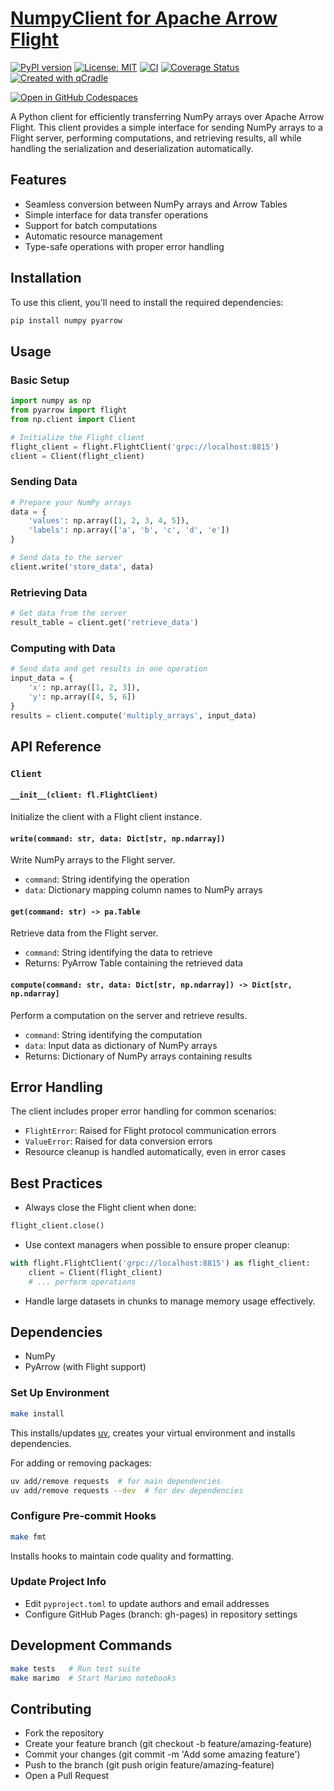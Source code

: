 # [NumpyClient for Apache Arrow Flight](https://tschm.github.io/numpy-client/book)

[![PyPI version](https://badge.fury.io/py/numpy-client.svg)](https://badge.fury.io/py/numpy-client)
[![License: MIT](https://img.shields.io/badge/License-MIT-yellow.svg)](LICENSE.txt)
[![CI](https://github.com/tschm/numpy-client/actions/workflows/ci.yml/badge.svg)](https://github.com/tschm/numpy-client/actions/workflows/ci.yml)
[![Coverage Status](https://coveralls.io/repos/github/tschm/numpy-client/badge.svg?branch=main)](https://coveralls.io/github/tschm/numpy-client?branch=main)
[![Created with qCradle](https://img.shields.io/badge/Created%20with-qCradle-blue?style=flat-square)](https://github.com/tschm/package)

[![Open in GitHub Codespaces](https://github.com/codespaces/badge.svg)](https://codespaces.new/tschm/numpy-client)

A Python client for efficiently transferring NumPy arrays over Apache Arrow Flight.
This client provides a simple interface for sending NumPy arrays to a Flight server,
performing computations, and retrieving results, all while handling
the serialization and deserialization automatically.

## Features

- Seamless conversion between NumPy arrays and Arrow Tables
- Simple interface for data transfer operations
- Support for batch computations
- Automatic resource management
- Type-safe operations with proper error handling

## Installation

To use this client, you'll need to install the required dependencies:

```bash
pip install numpy pyarrow
```

## Usage

### Basic Setup

```python
import numpy as np
from pyarrow import flight
from np.client import Client

# Initialize the Flight client
flight_client = flight.FlightClient('grpc://localhost:8815')
client = Client(flight_client)
```

### Sending Data

```python
# Prepare your NumPy arrays
data = {
    'values': np.array([1, 2, 3, 4, 5]),
    'labels': np.array(['a', 'b', 'c', 'd', 'e'])
}

# Send data to the server
client.write('store_data', data)
```

### Retrieving Data

```python
# Get data from the server
result_table = client.get('retrieve_data')
```

### Computing with Data

```python
# Send data and get results in one operation
input_data = {
    'x': np.array([1, 2, 3]),
    'y': np.array([4, 5, 6])
}
results = client.compute('multiply_arrays', input_data)
```

## API Reference

### `Client`

#### `__init__(client: fl.FlightClient)`

Initialize the client with a Flight client instance.

#### `write(command: str, data: Dict[str, np.ndarray])`

Write NumPy arrays to the Flight server.

- `command`: String identifying the operation
- `data`: Dictionary mapping column names to NumPy arrays

#### `get(command: str) -> pa.Table`

Retrieve data from the Flight server.

- `command`: String identifying the data to retrieve
- Returns: PyArrow Table containing the retrieved data

#### `compute(command: str, data: Dict[str, np.ndarray]) -> Dict[str, np.ndarray]`

Perform a computation on the server and retrieve results.

- `command`: String identifying the computation
- `data`: Input data as dictionary of NumPy arrays
- Returns: Dictionary of NumPy arrays containing results

## Error Handling

The client includes proper error handling for common scenarios:

- `FlightError`: Raised for Flight protocol communication errors
- `ValueError`: Raised for data conversion errors
- Resource cleanup is handled automatically, even in error cases

## Best Practices

- Always close the Flight client when done:

```python
flight_client.close()
```

- Use context managers when possible to ensure proper cleanup:

```python
with flight.FlightClient('grpc://localhost:8815') as flight_client:
    client = Client(flight_client)
    # ... perform operations
```

- Handle large datasets in chunks to manage memory usage effectively.

## Dependencies

- NumPy
- PyArrow (with Flight support)

### **Set Up Environment**

```bash
make install
```

This installs/updates [uv](https://github.com/astral-sh/uv),
creates your virtual environment and installs dependencies.

For adding or removing packages:

```bash
uv add/remove requests  # for main dependencies
uv add/remove requests --dev  # for dev dependencies
```

### **Configure Pre-commit Hooks**

```bash
make fmt
```

Installs hooks to maintain code quality and formatting.

### **Update Project Info**

- Edit `pyproject.toml` to update authors and email addresses
- Configure GitHub Pages (branch: gh-pages) in repository settings

## Development Commands

```bash
make tests   # Run test suite
make marimo  # Start Marimo notebooks
```

## Contributing

- Fork the repository
- Create your feature branch (git checkout -b feature/amazing-feature)
- Commit your changes (git commit -m 'Add some amazing feature')
- Push to the branch (git push origin feature/amazing-feature)
- Open a Pull Request
